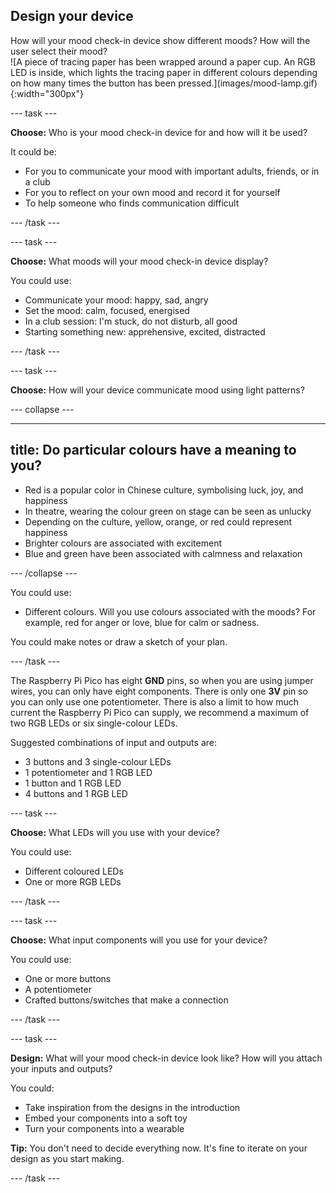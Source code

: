 ## Design your device

<div style="display: flex; flex-wrap: wrap">
<div style="flex-basis: 200px; flex-grow: 1; margin-right: 15px;">
How will your mood check-in device show different moods? How will the user select their mood? 
</div>
<div>
![A piece of tracing paper has been wrapped around a paper cup. An RGB LED is inside, which lights the tracing paper in different colours depending on how many times the button has been pressed.](images/mood-lamp.gif){:width="300px"}
</div>
</div>

--- task ---

**Choose:** Who is your mood check-in device for and how will it be used?

It could be: 
+ For you to communicate your mood with important adults, friends, or in a club
+ For you to reflect on your own mood and record it for yourself 
+ To help someone who finds communication difficult 

--- /task ---

--- task ---

**Choose:** What moods will your mood check-in device display?

You could use:
+ Communicate your mood: happy, sad, angry
+ Set the mood: calm, focused, energised
+ In a club session: I'm stuck, do not disturb, all good 
+ Starting something new: apprehensive, excited, distracted

--- /task ---

--- task ---

**Choose:** How will your device communicate mood using light patterns?

--- collapse ---

---
title: Do particular colours have a meaning to you?
---

+ Red is a popular color in Chinese culture, symbolising luck, joy, and happiness
+ In theatre, wearing the colour green on stage can be seen as unlucky
+ Depending on the culture, yellow, orange, or red could represent happiness  
+ Brighter colours are associated with excitement 
+ Blue and green have been associated with calmness and relaxation

--- /collapse ---

You could use: 
+ Different colours. Will you use colours associated with the moods? For example, red for anger or love, blue for calm or sadness. 

You could make notes or draw a sketch of your plan. 

--- /task ---

The Raspberry Pi Pico has eight **GND** pins, so when you are using jumper wires, you can only have eight components. There is only one **3V** pin so you can only use one potentiometer. There is also a limit to how much current the Raspberry Pi Pico can supply, we recommend a maximum of two RGB LEDs or six single-colour LEDs. 

Suggested combinations of input and outputs are:
+ 3 buttons and 3 single-colour LEDs
+ 1 potentiometer and 1 RGB LED
+ 1 button and 1 RGB LED
+ 4 buttons and 1 RGB LED

--- task ---

**Choose:** What LEDs will you use with your device?

You could use:
+ Different coloured LEDs
+ One or more RGB LEDs

--- /task ---

--- task ---

**Choose:** What input components will you use for your device?

You could use:
+ One or more buttons
+ A potentiometer
+ Crafted buttons/switches that make a connection

--- /task ---

--- task ---

**Design:** What will your mood check-in device look like? How will you attach your inputs and outputs?

You could:
+ Take inspiration from the designs in the introduction
+ Embed your components into a soft toy
+ Turn your components into a wearable

**Tip:** You don't need to decide everything now. It's fine to iterate on your design as you start making. 

--- /task ---

